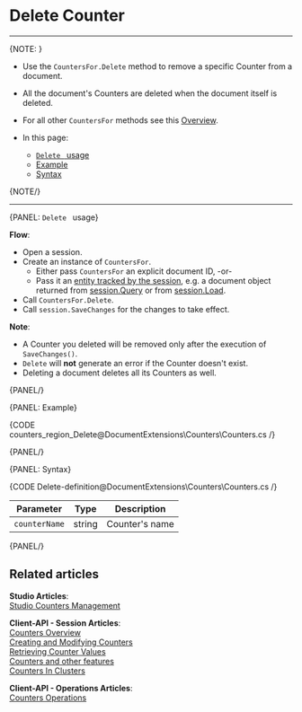 # Delete Counter  
---

{NOTE: }

* Use the `CountersFor.Delete` method to remove a specific Counter from a document.

* All the document's Counters are deleted when the document itself is deleted.  

* For all other `CountersFor` methods see this [Overview](../../document-extensions/counters/overview#counter-methods-and-the--object).

* In this page:
    * [`Delete ` usage](../../document-extensions/counters/delete#delete-usage)
    * [Example](../../document-extensions/counters/delete#example)
    * [Syntax](../../document-extensions/counters/delete#syntax)

{NOTE/}

---

{PANEL: `Delete ` usage}

**Flow**:  

* Open a session.  
* Create an instance of `CountersFor`.  
    * Either pass `CountersFor` an explicit document ID, -or-  
    * Pass it an [entity tracked by the session](../../client-api/session/loading-entities), 
      e.g. a document object returned from [session.Query](../../client-api/session/querying/how-to-query) or from [session.Load](../../client-api/session/loading-entities#load).  
* Call `CountersFor.Delete`.
* Call `session.SaveChanges` for the changes to take effect.  

**Note**:

* A Counter you deleted will be removed only after the execution of `SaveChanges()`.  
* `Delete` will **not** generate an error if the Counter doesn't exist.
* Deleting a document deletes all its Counters as well.

{PANEL/}

{PANEL: Example}

{CODE counters_region_Delete@DocumentExtensions\Counters\Counters.cs /}

{PANEL/}

{PANEL: Syntax}

{CODE Delete-definition@DocumentExtensions\Counters\Counters.cs /}

| Parameter     | Type   | Description    |
|---------------|--------|----------------|
| `counterName` | string | Counter's name |

{PANEL/}

## Related articles

**Studio Articles**:  
[Studio Counters Management](../../studio/database/document-extensions/counters#counters)  

**Client-API - Session Articles**:  
[Counters Overview](../../document-extensions/counters/overview)  
[Creating and Modifying Counters](../../document-extensions/counters/create-or-modify)  
[Retrieving Counter Values](../../document-extensions/counters/retrieve-counter-values)  
[Counters and other features](../../document-extensions/counters/counters-and-other-features)  
[Counters In Clusters](../../document-extensions/counters/counters-in-clusters)  

**Client-API - Operations Articles**:  
[Counters Operations](../../client-api/operations/counters/get-counters#operations--counters--how-to-get-counters)  
